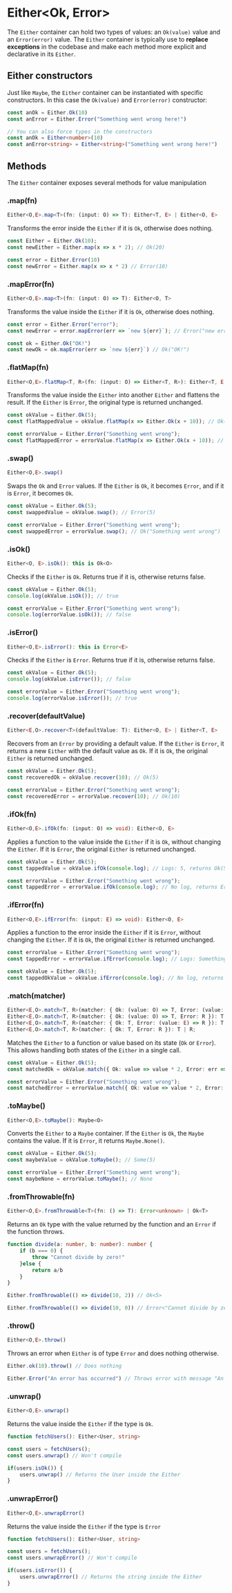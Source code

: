 # Either\<Ok, Error\>

The `Either` container can hold two types of values: an `Ok(value)` value and an `Error(error)` value. The `Either` container is typically use to **replace exceptions** in the codebase and make each method more explicit and declarative in its `Either`.

## Either constructors

Just like `Maybe`, the `Either` container can be instantiated with specific constructors. In this case the `Ok(value)` and `Error(error)` constructor:

```ts title="Examples"
const anOk = Either.Ok(10)
const anError = Either.Error("Something went wrong here!")

// You can also force types in the constructors
const anOk = Either<number>(10)
const anError<string> = Either<string>("Something went wrong here!")
```
## Methods

The `Either` container exposes several methods for value manipulation

### .map(fn)

```ts title="Signature"
Either<O,E>.map<T>(fn: (input: O) => T): Either<T, E> | Either<O, E>
```

Transforms the error inside the `Either` if it is `Ok`, otherwise does nothing.

```ts title="Examples"
const Either = Either.Ok(10);
const newEither = Either.map(x => x * 2); // Ok(20)

const error = Either.Error(10)
const newError = Either.map(x => x * 2) // Error(10)
```

### .mapError(fn)

```ts title="Signature"
Either<O,E>.map<T>(fn: (input: O) => T): Either<O, T>
```

Transforms the value inside the `Either` if it is `Ok`, otherwise does nothing.

```ts title="Examples"
const error = Either.Error("error");
const newError = error.mapError(err => `new ${err}`); // Error("new error")

const ok = Either.Ok("OK!")
const newOk = ok.mapError(err => `new ${err}`) // Ok("OK!")
```

### .flatMap(fn)

```ts title="Signature"
Either<O,E>.flatMap<T, R>(fn: (input: O) => Either<T, R>): Either<T, E | R>
```

Transforms the value inside the `Either` into another `Either` and flattens the result. If the `Either` is `Error`, the original type is returned unchanged.

```ts title="Examples"
const okValue = Either.Ok(5);
const flatMappedValue = okValue.flatMap(x => Either.Ok(x + 10)); // Ok(15)

const errorValue = Either.Error("Something went wrong");
const flatMappedError = errorValue.flatMap(x => Either.Ok(x + 10)); // Error("Something went wrong")
```

### .swap()

```ts title="Signature"
Either<O,E>.swap()
```

Swaps the `Ok` and `Error` values. If the `Either` is `Ok`, it becomes `Error`, and if it is `Error`, it becomes `Ok`.

```ts title="Examples"
const okValue = Either.Ok(5);
const swappedValue = okValue.swap(); // Error(5)

const errorValue = Either.Error("Something went wrong");
const swappedError = errorValue.swap(); // Ok("Something went wrong")
```

### .isOk()

```ts title="Signature"
Either<O, E>.isOk(): this is Ok<O>
```

Checks if the `Either` is `Ok`. Returns true if it is, otherwise returns false.

```ts
const okValue = Either.Ok(5);
console.log(okValue.isOk()); // true

const errorValue = Either.Error("Something went wrong");
console.log(errorValue.isOk()); // false
```

### .isError()

```ts title="Signature"
Either<O,E>.isError(): this is Error<E>
```

Checks if the `Either` is `Error`. Returns true if it is, otherwise returns false.

```ts title="Examples"
const okValue = Either.Ok(5);
console.log(okValue.isError()); // false

const errorValue = Either.Error("Something went wrong");
console.log(errorValue.isError()); // true
```

### .recover(defaultValue)

```ts title="Signature"
Either<E,O>.recover<T>(defaultValue: T): Either<O, E> | Either<T, E>
```

Recovers from an `Error` by providing a default value. If the `Either` is `Error`, it returns a new `Either` with the default value as `Ok`. If it is `Ok`, the original `Either` is returned unchanged.

```ts title="Examples"
const okValue = Either.Ok(5);
const recoveredOk = okValue.recover(10); // Ok(5)

const errorValue = Either.Error("Something went wrong");
const recoveredError = errorValue.recover(10); // Ok(10)
```
### .ifOk(fn)

```ts title="Signature"
Either<O,E>.ifOk(fn: (input: O) => void): Either<O, E>
```

Applies a function to the value inside the `Either` if it is `Ok`, without changing the `Either`. If it is `Error`, the original `Either` is returned unchanged.

```ts title="Examples"
const okValue = Either.Ok(5);
const tappedValue = okValue.ifOk(console.log); // Logs: 5, returns Ok(5)

const errorValue = Either.Error("Something went wrong");
const tappedError = errorValue.ifOk(console.log); // No log, returns Error("Something went wrong")
```

### .ifError(fn)

```ts title="Signature"
Either<O,E>.ifError(fn: (input: E) => void): Either<O, E>
```

Applies a function to the error inside the `Either` if it is `Error`, without changing the `Either`. If it is `Ok`, the original `Either` is returned unchanged.

```ts title="Examples"
const errorValue = Either.Error("Something went wrong");
const tappedError = errorValue.ifError(console.log); // Logs: Something went wrong, returns Error("Something went wrong")

const okValue = Either.Ok(5);
const tappedOkValue = okValue.ifError(console.log); // No log, returns Ok(5)
```

### .match(matcher)

```ts title="Signature"
Either<E,O>.match<T, R>(matcher: { Ok: (value: O) => T, Error: (value: E) => R }): T | R;
Either<E,O>.match<T, R>(matcher: { Ok: (value: O) => T, Error: R }): T | R;
Either<E,O>.match<T, R>(matcher: { Ok: T, Error: (value: E) => R }): T | R;
Either<E,O>.match<T, R>(matcher: { Ok: T, Error: R }): T | R;
```

Matches the `Either` to a function or value based on its state (`Ok` or `Error`). This allows handling both states of the `Either` in a single call.

```ts title="Examples"
const okValue = Either.Ok(5);
const matchedOk = okValue.match({ Ok: value => value * 2, Error: err => `Error: ${err}` }); // 10

const errorValue = Either.Error("Something went wrong");
const matchedError = errorValue.match({ Ok: value => value * 2, Error: err => `Error: ${err}` }); // "Error: Something went wrong"
```

### .toMaybe()

```ts title="Signature"
Either<O,E>.toMaybe(): Maybe<O>
```

Converts the `Either` to a `Maybe` container. If the `Either` is `Ok`, the `Maybe` contains the value. If it is `Error`, it returns `Maybe.None()`.

```ts title="Examples"
const okValue = Either.Ok(5);
const maybeValue = okValue.toMaybe(); // Some(5)

const errorValue = Either.Error("Something went wrong");
const maybeNone = errorValue.toMaybe(); // None
```

### .fromThrowable(fn)

```ts title="Signature"
Either<O,E>.fromThrowable<T>(fn: () => T): Error<unknown> | Ok<T>
```

Returns an `Ok` type with the value returned by the function and an `Error` if the function throws.

```ts title="Examples"
function divide(a: number, b: number): number {
    if (b === 0) {
        throw "Cannot divide by zero!"
    }else {
        return a/b
    }
}

Either.fromThrowable(() => divide(10, 2)) // Ok<5>

Either.fromThrowable(() => divide(10, 0)) // Error<"Cannot divide by zero!">
```

### .throw()

```ts
Either<O,E>.throw()
```

Throws an error when `Either` is of type `Error` and does nothing otherwise.

```ts
Either.ok(10).throw() // Does nothing

Either.Error("An error has occurred") // Throws error with message "An error has occurred"
```

### .unwrap()

```ts title="Signature"
Either<O,E>.unwrap()
```

Returns the value inside the `Either` if the type is `Ok`.

```ts title="Examples"
function fetchUsers(): Either<User, string>

const users = fetchUsers();
const users.unwrap() // Won't compile

if(users.isOk()) {
    users.unwrap() // Returns the User inside the Either
}
```

### .unwrapError()

```ts title="Signature"
Either<O,E>.unwrapError()
```

Returns the value inside the `Either` if the type is `Error`

```ts title="Examples"
function fetchUsers(): Either<User, string>

const users = fetchUsers();
const users.unwrapError() // Won't compile

if(users.isError()) {
    users.unwrapError() // Returns the string inside the Either
}
```